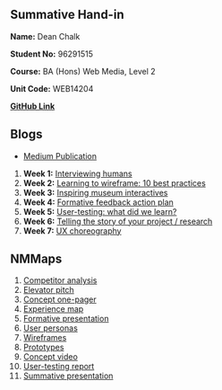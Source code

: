 ## Summative Hand-in

**Name:** Dean Chalk

**Student No:** 96291515

**Course:** BA (Hons) Web Media, Level 2

**Unit Code:** WEB14204

[**GitHub Link**](https://github.com/deanlc/WEB14204-Dean-Chalk)

## Blogs

- [Medium Publication](https://medium.com/nmmaps)

1. **Week 1:** [Interviewing humans](https://medium.com/p/ef1d405577ee)
2. **Week 2:** [Learning to wireframe: 10 best practices](https://medium.com/p/9d5ebd00d268)
3. **Week 3:** [Inspiring museum interactives](https://medium.com/nmmaps/inspiring-museum-interactives-8250127819e5#.z8pj59n03)
4. **Week 4:** [Formative feedback action plan](https://medium.com/nmmaps/formative-feedback-action-plan-38fc0d82e7ec#.qzzlm6d9w)
5. **Week 5:** [User-testing: what did we learn?](https://medium.com/nmmaps/user-testing-what-did-we-learn-e74b6356d4f3)
6. **Week 6:** [Telling the story of your project / research](https://medium.com/nmmaps/telling-the-story-of-your-project-research-cbd52216915b#.ew4fpg5ti)
7. **Week 7:** [UX choreography](https://medium.com/nmmaps/ux-choreography-6af52c74f48e#.u6dggs2xi)

## NMMaps

1. [Competitor analysis](https://docs.google.com/document/d/1vl6JEOp2lh07a6Hv3kYsn6018SLz6BE-ly2nQT0S-NM/edit?usp=sharing)
2. [Elevator pitch](https://docs.google.com/document/d/1_u5GVXzwTBknlaqC_nLTrdikdeIakfn1o-AVP_h_wAA/edit#bookmark=id.chwn9ynp49ov)
3. [Concept one-pager](https://drive.google.com/file/d/0B-WTmhlciDwIY0VUT085SEcyaTA/view?usp=sharing)
4. [Experience map](https://drive.google.com/file/d/0B3GR6CwtALpAVy1WR0s1Z28zdk0/view?usp=sharing)
5. [Formative presentation](https://docs.google.com/presentation/d/14Cnwa9_yDGFmJ-KsdvfyRGYP58Og2Be5uH1RFOlEn7Y/edit?usp=sharing)
6. [User personas](https://drive.google.com/drive/folders/0B3GR6CwtALpAVTViWFpqV0Rva3M?usp=sharing)
7. [Wireframes](https://drive.google.com/drive/folders/0B3GR6CwtALpAdW84UHhSOENlcW8?usp=sharing)
8. [Prototypes](https://drive.google.com/drive/folders/0B-WTmhlciDwIWmxaSENQdl81dnc?usp=sharing)
9. [Concept video](https://spark.adobe.com/video/GYRGAn9190XX6)
10. [User-testing report](https://docs.google.com/document/d/17bAR7nKokt9QyJRFxJVJKeoaqPsl0Us1_F8XE1pDvfM/edit?usp=sharing)
11. [Summative presentation](https://docs.google.com/presentation/d/1pWZlhiTEBtOwUI78WtLrxBPu8gMuYeFyPYJeSGViZKo/edit?usp=sharing)
